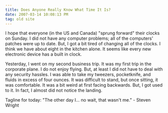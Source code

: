 ```yaml
---
title: Does Anyone Really Know What Time It Is?
date: 2007-03-14 10:08:13 PM
tag: old site
---
```


I hope that everyone (in the US and Canada) "sprung forward" their clocks on Sunday. I did not have any computer problems; all of the computers' patches were up to date. But, I got a bit tired of changing all of the clocks. I think we have about eight in the kitchen alone. It seems like every new electronic device has a built in clock.

Yesterday, I went on my second business trip. It was my first trip in the corporate plane. I do not enjoy flying. But, at least I did not have to deal with any security hassles. I was able to take my tweezers, pocketknife, and fluids in excess of four ounces. It was difficult to stand, but once sitting, it was comfortable. It was a bit weird at first facing backwards. But, I got used to it. In fact, I almost did not notice the landing.

Tagline for today: "The other day I... no wait, that wasn't me." - Steven Wright

